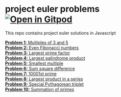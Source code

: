 # project euler problems  [![Open in Gitpod](https://gitpod.io/button/open-in-gitpod.svg)](https://gitpod.io/#https://github.com/usmslm102/project-euler)

This repo contains project euler solutions in Javascript

[**Problem 1:** Multiples of 3 and 5](./01.js)<br/>
[**Problem 2:** Even Fibonacci numbers](./02.js)<br/>
[**Problem 3:** Largest prime factor](./03.js)<br/>
[**Problem 4:** Largest palindrome product](./04.js)<br/>
[**Problem 5:** Smallest multiple](./05.js)<br/>
[**Problem 6:** Sum square difference](./06.js)<br/>
[**Problem 7:** 10001st prime](./07.js)<br/>
[**Problem 8:** Largest product in a series](./08.js)<br/>
[**Problem 9:** Special Pythagorean triplet](./09.js)<br/>
[**Problem 10:** Summation of primes](./10.js)<br/>
